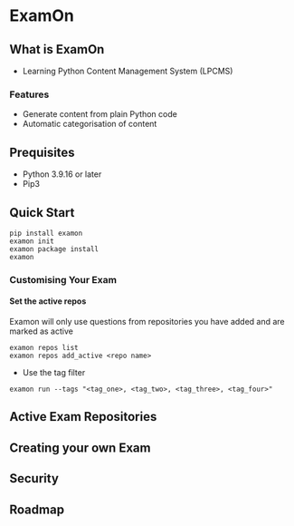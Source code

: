 # ExamOn

## What is ExamOn
* Learning Python Content Management System (LPCMS) 

### Features
* Generate content from plain Python code
* Automatic categorisation of content


## Prequisites

* Python 3.9.16 or later
* Pip3

## Quick Start

```shell
pip install examon
examon init
examon package install
examon
```

### Customising Your Exam

#### Set the active repos

Examon will only use questions from repositories you have added and are marked as active

```shell
examon repos list
examon repos add_active <repo name>
```

* Use the tag filter

```shell
examon run --tags "<tag_one>, <tag_two>, <tag_three>, <tag_four>"
```

## Active Exam Repositories

## Creating your own Exam

## Security

## Roadmap